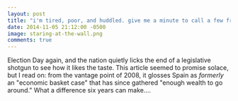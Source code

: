 ```yaml
---
layout: post
title: "i'm tired, poor, and huddled. give me a minute to call a few friends"
date: 2014-11-05 21:12:00 -0500
image: staring-at-the-wall.png
comments: true
---
```

Election Day again, and the nation quietly licks the end of a legislative shotgun to see how it likes the taste. This article seemed to promise solace, but I read on: from the vantage point of 2008, it glosses Spain as *formerly* an "economic basket case" that has since gathered "enough wealth to go around." What a difference six years can make....